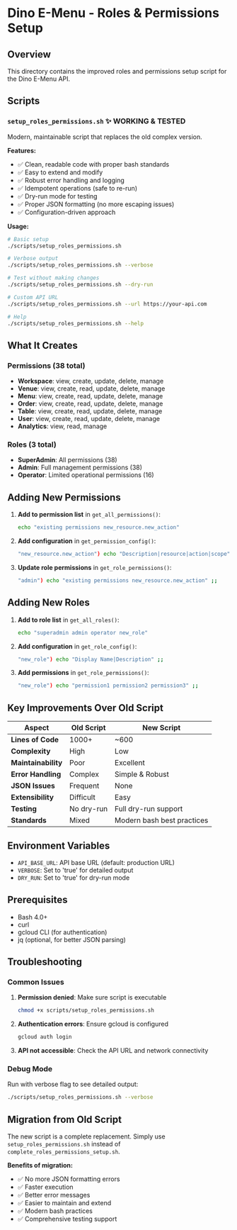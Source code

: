 # Dino E-Menu - Roles & Permissions Setup

## Overview

This directory contains the improved roles and permissions setup script for the Dino E-Menu API.

## Scripts

### `setup_roles_permissions.sh` ✨ **WORKING & TESTED**

Modern, maintainable script that replaces the old complex version.

**Features:**
- ✅ Clean, readable code with proper bash standards
- ✅ Easy to extend and modify
- ✅ Robust error handling and logging
- ✅ Idempotent operations (safe to re-run)
- ✅ Dry-run mode for testing
- ✅ Proper JSON formatting (no more escaping issues)
- ✅ Configuration-driven approach

**Usage:**
```bash
# Basic setup
./scripts/setup_roles_permissions.sh

# Verbose output
./scripts/setup_roles_permissions.sh --verbose

# Test without making changes
./scripts/setup_roles_permissions.sh --dry-run

# Custom API URL
./scripts/setup_roles_permissions.sh --url https://your-api.com

# Help
./scripts/setup_roles_permissions.sh --help
```

## What It Creates

### Permissions (38 total)
- **Workspace**: view, create, update, delete, manage
- **Venue**: view, create, read, update, delete, manage
- **Menu**: view, create, read, update, delete, manage
- **Order**: view, create, read, update, delete, manage
- **Table**: view, create, read, update, delete, manage
- **User**: view, create, read, update, delete, manage
- **Analytics**: view, read, manage

### Roles (3 total)
- **SuperAdmin**: All permissions (38)
- **Admin**: Full management permissions (38)
- **Operator**: Limited operational permissions (16)

## Adding New Permissions

1. **Add to permission list** in `get_all_permissions()`:
   ```bash
   echo "existing permissions new_resource.new_action"
   ```

2. **Add configuration** in `get_permission_config()`:
   ```bash
   "new_resource.new_action") echo "Description|resource|action|scope" ;;
   ```

3. **Update role permissions** in `get_role_permissions()`:
   ```bash
   "admin") echo "existing permissions new_resource.new_action" ;;
   ```

## Adding New Roles

1. **Add to role list** in `get_all_roles()`:
   ```bash
   echo "superadmin admin operator new_role"
   ```

2. **Add configuration** in `get_role_config()`:
   ```bash
   "new_role") echo "Display Name|Description" ;;
   ```

3. **Add permissions** in `get_role_permissions()`:
   ```bash
   "new_role") echo "permission1 permission2 permission3" ;;
   ```

## Key Improvements Over Old Script

| Aspect | Old Script | New Script |
|--------|------------|------------|
| **Lines of Code** | 1000+ | ~600 |
| **Complexity** | High | Low |
| **Maintainability** | Poor | Excellent |
| **Error Handling** | Complex | Simple & Robust |
| **JSON Issues** | Frequent | None |
| **Extensibility** | Difficult | Easy |
| **Testing** | No dry-run | Full dry-run support |
| **Standards** | Mixed | Modern bash best practices |

## Environment Variables

- `API_BASE_URL`: API base URL (default: production URL)
- `VERBOSE`: Set to 'true' for detailed output
- `DRY_RUN`: Set to 'true' for dry-run mode

## Prerequisites

- Bash 4.0+
- curl
- gcloud CLI (for authentication)
- jq (optional, for better JSON parsing)

## Troubleshooting

### Common Issues

1. **Permission denied**: Make sure script is executable
   ```bash
   chmod +x scripts/setup_roles_permissions.sh
   ```

2. **Authentication errors**: Ensure gcloud is configured
   ```bash
   gcloud auth login
   ```

3. **API not accessible**: Check the API URL and network connectivity

### Debug Mode

Run with verbose flag to see detailed output:
```bash
./scripts/setup_roles_permissions.sh --verbose
```

## Migration from Old Script

The new script is a complete replacement. Simply use `setup_roles_permissions.sh` instead of `complete_roles_permissions_setup.sh`.

**Benefits of migration:**
- ✅ No more JSON formatting errors
- ✅ Faster execution
- ✅ Better error messages
- ✅ Easier to maintain and extend
- ✅ Modern bash practices
- ✅ Comprehensive testing support